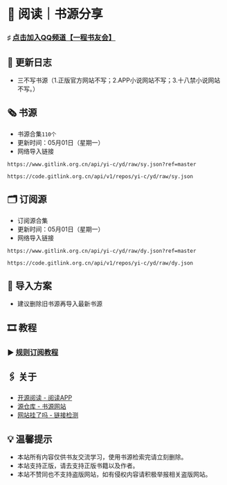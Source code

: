 #  📖 阅读｜书源分享

###  ♯ [点击加入QQ频道【一程书友会】](https://qun.qq.com/qqweb/qunpro/share?_wv=3&_wwv=128&appChannel=share&inviteCode=1W5a7r2&businessType=9&from=246610&biz=ka)

##  📢 更新日志

- 三不写书源（1.正版官方网站不写；2.APP小说网站不写；3.十八禁小说网站不写。）
 
##  🗞️ 书源

- 书源合集`110个`
- 更新时间：05月01日（星期一）
- 网络导入链接
```
https://www.gitlink.org.cn/api/yi-c/yd/raw/sy.json?ref=master
```
```
https://code.gitlink.org.cn/api/v1/repos/yi-c/yd/raw/sy.json
```

##  🗂️ 订阅源

- 订阅源合集
- 更新时间：05月01日（星期一）
- 网络导入链接
```
https://www.gitlink.org.cn/api/yi-c/yd/raw/dy.json?ref=master
```
```
https://code.gitlink.org.cn/api/v1/repos/yi-c/yd/raw/dy.json
```

##  💠 导入方案

- 建议删除旧书源再导入最新书源

##  🎞️ 教程

###  ▶️ [规则订阅教程](https://b23.tv/PQosCT0)

##  🖇️ 关于

- [开源阅读 - 阅读APP](https://www.coolapk.com/apk/io.legado.app.release)
- [源仓库 - 书源网站](http://www.yckceo.com/)
- [网站挂了吗 - 链接检测](https://gualemang.com/)

##  💡 温馨提示

- 本站所有内容仅供书友交流学习，使用书源检索完请立刻删除。
- 本站支持正版，请去支持正版书籍以及作者。
- 本站不赞同也不支持盗版网站，如有侵权内容请积极举报相关盗版网站。